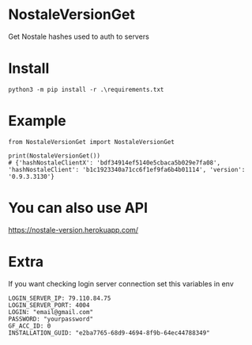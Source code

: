 # NostaleVersionGet

Get Nostale hashes used to auth to servers

# Install
```
python3 -m pip install -r .\requirements.txt
```

# Example
```
from NostaleVersionGet import NostaleVersionGet

print(NostaleVersionGet())
# {'hashNostaleClientX': 'bdf34914ef5140e5cbaca5b029e7fa08', 'hashNostaleClient': 'b1c1923340a71cc6f1ef9fa6b4b01114', 'version': '0.9.3.3130'}

```

# You can also use API
https://nostale-version.herokuapp.com/


# Extra
If you want checking login server connection set this variables in env
```
LOGIN_SERVER_IP: 79.110.84.75
LOGIN_SERVER_PORT: 4004
LOGIN: "email@gmail.com"
PASSWORD: "yourpassword"
GF_ACC_ID: 0
INSTALLATION_GUID: "e2ba7765-68d9-4694-8f9b-64ec44788349"
```